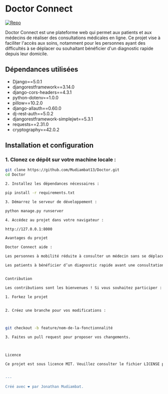 # Doctor Connect  

[![Repo](https://img.shields.io/badge/GitHub-Doctor%20Connect-blue?style=flat-square&logo=github)](https://github.com/Mudiambat13/Doctor)  

Doctor Connect est une plateforme web qui permet aux patients et aux médecins de réaliser des consultations médicales en ligne. Ce projet vise à faciliter l'accès aux soins, notamment pour les personnes ayant des difficultés à se déplacer ou souhaitant bénéficier d'un diagnostic rapide depuis leur domicile.  

## Dépendances utilisées  

- Django==5.0.1  
- djangorestframework==3.14.0  
- django-cors-headers==4.3.1  
- python-dotenv==1.0.0  
- pillow==10.2.0  
- django-allauth==0.60.0  
- dj-rest-auth==5.0.2  
- djangorestframework-simplejwt==5.3.1  
- requests==2.31.0  
- cryptography==42.0.2  

## Installation et configuration  

### 1. Clonez ce dépôt sur votre machine locale :  
```bash  
git clone https://github.com/Mudiambat13/Doctor.git  
cd Doctor

2. Installez les dépendances nécessaires :

pip install -r requirements.txt

3. Démarrez le serveur de développement :

python manage.py runserver

4. Accédez au projet dans votre navigateur :

http://127.0.0.1:8000

Avantages du projet

Doctor Connect aide :

Les personnes à mobilité réduite à consulter un médecin sans se déplacer.

Les patients à bénéficier d’un diagnostic rapide avant une consultation physique.


Contribution

Les contributions sont les bienvenues ! Si vous souhaitez participer :

1. Forkez le projet


2. Créez une branche pour vos modifications :



git checkout -b feature/nom-de-la-fonctionnalité

3. Faites un pull request pour proposer vos changements.



Licence

Ce projet est sous licence MIT. Veuillez consulter le fichier LICENSE pour plus d'informations.


---

Créé avec ❤️ par Jonathan Mudiambat.
